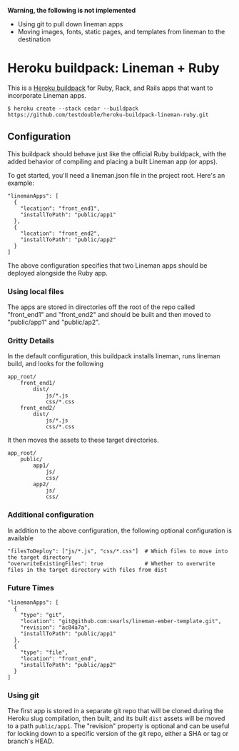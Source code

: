 **Warning, the following is not implemented**
* Using git to pull down lineman apps
* Moving images, fonts, static pages, and templates from lineman to the destination

# Heroku buildpack: Lineman + Ruby

This is a [Heroku buildpack](http://devcenter.heroku.com/articles/buildpacks) for Ruby, Rack, and Rails apps that want to incorporate Lineman apps.

```
$ heroku create --stack cedar --buildpack https://github.com/testdouble/heroku-buildpack-lineman-ruby.git
```

## Configuration

This buildpack should behave just like the official Ruby buildpack, with the added behavior of compiling and placing a built Lineman app (or apps).

To get started, you'll need a lineman.json file in the project root. Here's an example:

```
"linemanApps": [
  {
    "location": "front_end1",
    "installToPath": "public/app1"
  },
  {
    "location": "front_end2",
    "installToPath": "public/app2"
  }
]
```

The above configuration specifies that two Lineman apps should be deployed alongside the Ruby app.

### Using local files

The apps are stored in directories off the root of the repo called "front_end1" and "front_end2" and should be built and then moved to "public/app1" and "public/ap2".

### Gritty Details

In the default configuration, this buildpack installs lineman, runs lineman build, and looks for the following

```
app_root/
    front_end1/
        dist/
            js/*.js
            css/*.css
    front_end2/
        dist/
            js/*.js
            css/*.css
```

It then moves the assets to these target directories.

```
app_root/
    public/
        app1/
            js/
            css/
        app2/
            js/
            css/
```

### Additional configuration
In addition to the above configuration, the following optional configuration is available

```
"filesToDeploy": ["js/*.js", "css/*.css"]  # Which files to move into the target directory
"overwriteExistingFiles": true             # Whether to overwrite files in the target directory with files from dist
```

### Future Times

```
"linemanApps": [
  {
    "type": "git",
    "location": "git@github.com:searls/lineman-ember-template.git",
    "revision": "ac84a7a",
    "installToPath": "public/app1"
  },
  {
    "type": "file",
    "location": "front_end",
    "installToPath": "public/app2"
  }
]
```

### Using git

The first app is stored in a separate git repo that will be cloned during the Heroku slug compilation, then built, and its built `dist` assets will be moved to a path `public/app1`. The "revision" property is optional and can be useful for locking down to a specific version of the git repo, either a SHA or tag or branch's HEAD.
